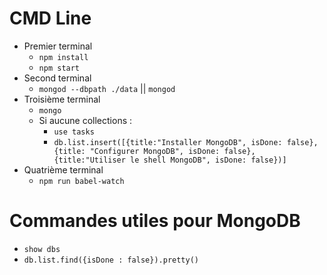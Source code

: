 # CMD Line
* Premier terminal
    * `npm install`
    * `npm start`
* Second terminal
    * `mongod --dbpath ./data` || `mongod`
* Troisième terminal
    * `mongo`
    * Si aucune collections :
        * `use tasks`
        * `db.list.insert([{title:"Installer MongoDB", isDone: false}, {title: "Configurer MongoDB", isDone: false}, {title:"Utiliser le shell MongoDB", isDone: false})]`
* Quatrième terminal
    * `npm run babel-watch`

# Commandes utiles pour MongoDB
* `show dbs`
* `db.list.find({isDone : false}).pretty()`